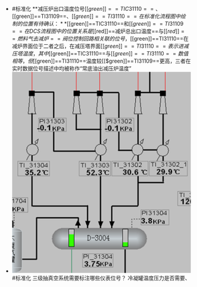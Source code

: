 - #标准化 **减压炉出口温度位号[[$green]]==TIC31110==、[[$green]]==TI31109==、[[$green]]==TI31110==在标准化流程图中绘制的位置有待确认：**
  [[$green]]==TIC31110==和[[$green]]==TI31109==在DCS流程图中的位置关系是[[$red]]==减炉总出口温度==与[[$red]]==燃料气去减炉==阀位控制回路相关联的位号，[[$green]]==TI31110==在减炉界面位于二者之后，在减压塔界面[[$green]]==TI31110==表示进减压塔温度，其中[[$green]]==TIC31110==与[[$green]]==TI31110==数值相等，但[[$green]]==TI31110==温度较[[$green]]==TI31109==更高，三者在实时数据位号描述中均被称作“常底油出减压炉温度”
- ![image.png](../assets/image_1713232406692_0.png)
  #标准化 三级抽真空系统需要标注哪些仪表位号？
  冷凝罐温度压力是否需要、